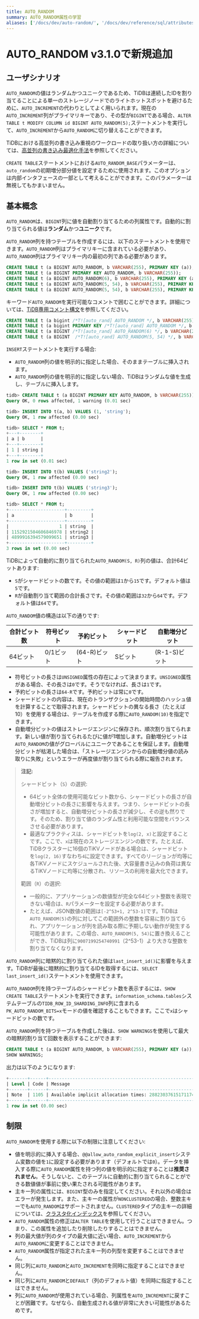 ```yaml
---
title: AUTO_RANDOM
summary: AUTO_RANDOM属性の学習
aliases: ['/docs/dev/auto-random/', '/docs/dev/reference/sql/attributes/auto-random/']
---
```


# AUTO_RANDOM <span class="version-mark">v3.1.0で新規追加</span>

## ユーザシナリオ

`AUTO_RANDOM`の値はランダムかつユニークであるため、TiDBは連続したIDを割り当てることによる単一のストレージノードでのライトホットスポットを避けるために、`AUTO_INCREMENT`の代わりとしてよく用いられます。現在の`AUTO_INCREMENT`列がプライマリキーであり、その型が`BIGINT`である場合、`ALTER TABLE t MODIFY COLUMN id BIGINT AUTO_RANDOM(5);`ステートメントを実行して、`AUTO_INCREMENT`から`AUTO_RANDOM`に切り替えることができます。

<CustomContent platform="tidb">

TiDBにおける高並列の書き込み重視のワークロードの取り扱い方の詳細については、[高並列の書き込み最適化手法](/best-practices/high-concurrency-best-practices.md)を参照してください。

</CustomContent>

`CREATE TABLE`ステートメントにおける`AUTO_RANDOM_BASE`パラメーターは、`auto_random`の初期増分部分値を設定するために使用されます。このオプションは内部インタフェースの一部として考えることができます。このパラメーターは無視してもかまいません。

## 基本概念

`AUTO_RANDOM`は、`BIGINT`列に値を自動割り当てるための列属性です。自動的に割り当てられる値は**ランダム**かつ**ユニーク**です。

`AUTO_RANDOM`列を持つテーブルを作成するには、以下のステートメントを使用できます。`AUTO_RANDOM`列はプライマリキーに含まれている必要があり、`AUTO_RANDOM`列はプライマリキー内の最初の列である必要があります。

```sql
CREATE TABLE t (a BIGINT AUTO_RANDOM, b VARCHAR(255), PRIMARY KEY (a));
CREATE TABLE t (a BIGINT PRIMARY KEY AUTO_RANDOM, b VARCHAR(255));
CREATE TABLE t (a BIGINT AUTO_RANDOM(6), b VARCHAR(255), PRIMARY KEY (a));
CREATE TABLE t (a BIGINT AUTO_RANDOM(5, 54), b VARCHAR(255), PRIMARY KEY (a));
CREATE TABLE t (a BIGINT AUTO_RANDOM(5, 54), b VARCHAR(255), PRIMARY KEY (a, b));
```

キーワード`AUTO_RANDOM`を実行可能なコメントで囲むことができます。詳細については、[TiDB専用コメント構文](/comment-syntax.md#tidb-specific-comment-syntax)を参照してください。

```sql
CREATE TABLE t (a bigint /*T![auto_rand] AUTO_RANDOM */, b VARCHAR(255), PRIMARY KEY (a));
CREATE TABLE t (a bigint PRIMARY KEY /*T![auto_rand] AUTO_RANDOM */, b VARCHAR(255));
CREATE TABLE t (a BIGINT /*T![auto_rand] AUTO_RANDOM(6) */, b VARCHAR(255), PRIMARY KEY (a));
CREATE TABLE t (a BIGINT  /*T![auto_rand] AUTO_RANDOM(5, 54) */, b VARCHAR(255), PRIMARY KEY (a));
```

`INSERT`ステートメントを実行する場合:

- `AUTO_RANDOM`列の値を明示的に指定した場合、そのままテーブルに挿入されます。
- `AUTO_RANDOM`列の値を明示的に指定しない場合、TiDBはランダムな値を生成し、テーブルに挿入します。

```sql
tidb> CREATE TABLE t (a BIGINT PRIMARY KEY AUTO_RANDOM, b VARCHAR(255));
Query OK, 0 rows affected, 1 warning (0.01 sec)

tidb> INSERT INTO t(a, b) VALUES (1, 'string');
Query OK, 1 row affected (0.00 sec)

tidb> SELECT * FROM t;
+---+--------+
| a | b      |
+---+--------+
| 1 | string |
+---+--------+
1 row in set (0.01 sec)

tidb> INSERT INTO t(b) VALUES ('string2');
Query OK, 1 row affected (0.00 sec)

tidb> INSERT INTO t(b) VALUES ('string3');
Query OK, 1 row affected (0.00 sec)

tidb> SELECT * FROM t;
+---------------------+---------+
| a                   | b       |
+---------------------+---------+
|                   1 | string  |
| 1152921504606846978 | string2 |
| 4899916394579099651 | string3 |
+---------------------+---------+
3 rows in set (0.00 sec)
```

TiDBによって自動的に割り当てられた`AUTO_RANDOM(S, R)`列の値は、合計64ビットあります:

- `S`がシャードビットの数です。その値の範囲は`1`から`15`です。デフォルト値は`5`です。
- `R`が自動割り当て範囲の合計長さです。その値の範囲は`32`から`64`です。デフォルト値は`64`です。

`AUTO_RANDOM`値の構造は以下の通りです:

| 合計ビット数 | 符号ビット | 予約ビット | シャードビット | 自動増分ビット |
|---------|---------|-------------|--------|--------------|
| 64ビット | 0/1ビット | (64-R)ビット | Sビット | (R-1-S)ビット |

- 符号ビットの長さは`UNSIGNED`属性の存在によって決まります。`UNSIGNED`属性がある場合、その長さは`0`です。そうでなければ、長さは`1`です。
- 予約ビットの長さは`64-R`です。予約ビットは常に`0`です。
- シャードビットの内容は、現在のトランザクションの開始時間のハッシュ値を計算することで取得されます。シャードビットの異なる長さ（たとえば10）を使用する場合は、テーブルを作成する際に`AUTO_RANDOM(10)`を指定できます。
- 自動増分ビットの値はストレージエンジンに保存され、順次割り当てられます。新しい値が割り当てられるたびに値が1増加します。自動増分ビットは`AUTO_RANDOM`の値がグローバルにユニークであることを保証します。自動増分ビットが枯渇した場合は、「ストレージエンジンからの自動増分値の読み取りに失敗」というエラーが再度値が割り当てられる際に報告されます。

> **注記:**
>
> シャードビット（`S`）の選択:
>
> - 64ビット全体の使用可能なビット数から、シャードビットの長さが自動増分ビットの長さに影響を与えます。つまり、シャードビットの長さが増加すると、自動増分ビットの長さが減少し、その逆も然りです。そのため、割り当て値のランダム性と利用可能な空間をバランスさせる必要があります。
> - 最適なプラクティスは、シャードビットを`log(2, x)`と設定することです。ここで、`x`は現在のストレージエンジンの数です。たとえば、TiDBクラスターに16個のTiKVノードがある場合は、シャードビットを`log(2, 16)`すなわち`4`に設定できます。すべてのリージョンが均等に各TiKVノードにスケジュールされた後、大容量書き込みの負荷は異なるTiKVノードに均等に分散され、リソースの利用を最大化できます。
>
> 範囲（`R`）の選択:
>
> - 一般的に、アプリケーションの数値型が完全な64ビット整数を表現できない場合は、`R`パラメーターを設定する必要があります。
> - たとえば、JSON数値の範囲は`[-2^53+1, 2^53-1]`です。TiDBは`AUTO_RANDOM(5)`の列に対してこの範囲外の整数を容易に割り当てられ、アプリケーションが列を読み取る際に予期しない動作が発生する可能性があります。この場合、`AUTO_RANDOM(5, 54)`に置き換えることができ、TiDBは列に`9007199254740991`（2^53-1）より大きな整数を割り当てなくなります。

`AUTO_RANDOM`列に暗黙的に割り当てられた値は`last_insert_id()`に影響を与えます。TiDBが最後に暗黙的に割り当てるIDを取得するには、`SELECT last_insert_id()`ステートメントを使用できます。

`AUTO_RANDOM`列を持つテーブルのシャードビット数を表示するには、`SHOW CREATE TABLE`ステートメントを実行できます。`information_schema.tables`システムテーブルの`TIDB_ROW_ID_SHARDING_INFO`列に含まれる`PK_AUTO_RANDOM_BITS=x`モードの値を確認することもできます。ここで`x`はシャードビットの数です。

`AUTO_RANDOM`列を持つテーブルを作成した後は、`SHOW WARNINGS`を使用して最大の暗黙的割り当て回数を表示することができます:

```sql
CREATE TABLE t (a BIGINT AUTO_RANDOM, b VARCHAR(255), PRIMARY KEY (a));
SHOW WARNINGS;
```

出力は以下のようになります:

```sql
+-------+------+---------------------------------------------------------+
| Level | Code | Message                                                 |
+-------+------+---------------------------------------------------------+
| Note  | 1105 | Available implicit allocation times: 288230376151711743 |
+-------+------+---------------------------------------------------------+
1 row in set (0.00 sec)
```

## 制限

`AUTO_RANDOM`を使用する際に以下の制限に注意してください:

- 値を明示的に挿入する場合、`@@allow_auto_random_explicit_insert`システム変数の値を`1`に設定する必要があります（デフォルトでは`0`）。データを挿入する際に`AUTO_RANDOM`属性を持つ列の値を明示的に指定することは**推奨されません**。そうしないと、このテーブルに自動的に割り当てられることができる数値値が事前に使い果たされる可能性があります。
- 主キー列の属性には、`BIGINT`型のみを指定してください。それ以外の場合はエラーが発生します。また、主キーの属性が`NONCLUSTERED`の場合、整数主キーでも`AUTO_RANDOM`はサポートされません。`CLUSTERED`タイプの主キーの詳細については、[クラスタ化インデックス](/clustered-indexes.md)を参照してください。
- `AUTO_RANDOM`属性の修正は`ALTER TABLE`を使用して行うことはできません。つまり、この属性を追加したり削除したりすることはできません。
- 列の最大値が列のタイプの最大値に近い場合、`AUTO_INCREMENT`から`AUTO_RANDOM`に変更することはできません。
- `AUTO_RANDOM`属性が指定された主キー列の列型を変更することはできません。
- 同じ列に`AUTO_RANDOM`と`AUTO_INCREMENT`を同時に指定することはできません。
- 同じ列に`AUTO_RANDOM`と`DEFAULT`（列のデフォルト値）を同時に指定することはできません。
- 列に`AUTO_RANDOM`が使用されている場合、列属性を`AUTO_INCREMENT`に戻すことが困難です。なぜなら、自動生成される値が非常に大きい可能性があるためです。